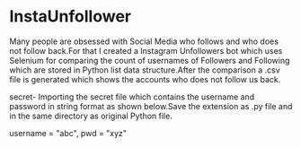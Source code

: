 # InstaUnfollower

Many people are obsessed with Social Media who follows and who does not follow back.For that I created a Instagram Unfollowers bot which uses Selenium for comparing the count of usernames of Followers and Following which are stored in Python list data structure.After the comparison a .csv file is generated which shows the accounts who does not follow us back.

secret- Importing the secret file which contains the username and password in string format as shown below.Save the extension as .py file and in the same directory as original Python file.

username = "abc",
pwd = "xyz"
